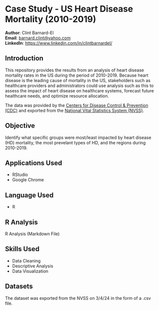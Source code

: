 # Case Study - US Heart Disease Mortality (2010-2019)

**Author**: Clint Barnard-El <br />
**Email**: barnard.clint@yahoo.com <br />
**LinkedIn**: https://www.linkedin.com/in/clintbarnardel/  <br />


## Introduction

This repository provides the results from an analysis of heart disease mortality rates in the US during the period of 2010-2019. Because heart disease is the leading cause of mortality in the US, stakeholders such as healthcare providers and administrators could use analysis such as this to assess the impact of heart disease on healthcare systems, forecast future healthcare needs, and optimize resource allocation.

The data was provided by the [Centers for Disease Control & Prevention (CDC)](https://data.cdc.gov/Heart-Disease-Stroke-Prevention/National-Vital-Statistics-System-NVSS-National-Car/kztq-p2jf/about_data) and exported from the [National Vital Statistics System (NVSS)](https://data.cdc.gov/Heart-Disease-Stroke-Prevention/National-Vital-Statistics-System-NVSS-National-Car/kztq-p2jf/about_data). 

## Objective

Identify what specific groups were most/least impacted by heart disease (HD) mortality, the most prevelant types of HD, and the regions during 2010-2019.


## Applications Used
- RStudio
- Google Chrome

## Language Used
- R


## R Analysis
R Analysis (Markdown File)


## Skills Used
- Data Cleaning 
- Descriptive Analysis
- Data Visualization


## Datasets
The dataset was exported from the NVSS on 3/4/24 in the form of a .csv file. 
